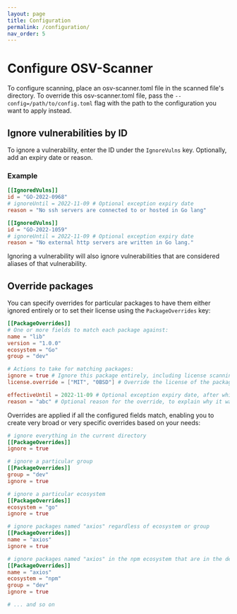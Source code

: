 ```yaml
---
layout: page
title: Configuration
permalink: /configuration/
nav_order: 5
---
```


# Configure OSV-Scanner

To configure scanning, place an osv-scanner.toml file in the scanned file's directory. To override this osv-scanner.toml file, pass the `--config=/path/to/config.toml` flag with the path to the configuration you want to apply instead.

## Ignore vulnerabilities by ID

To ignore a vulnerability, enter the ID under the `IgnoreVulns` key. Optionally, add an expiry date or reason.

### Example

```toml
[[IgnoredVulns]]
id = "GO-2022-0968"
# ignoreUntil = 2022-11-09 # Optional exception expiry date
reason = "No ssh servers are connected to or hosted in Go lang"

[[IgnoredVulns]]
id = "GO-2022-1059"
# ignoreUntil = 2022-11-09 # Optional exception expiry date
reason = "No external http servers are written in Go lang."
```

Ignoring a vulnerability will also ignore vulnerabilities that are considered aliases of that vulnerability.

## Override packages

You can specify overrides for particular packages to have them either ignored entirely or to set their license using the `PackageOverrides` key:

```toml
[[PackageOverrides]]
# One or more fields to match each package against:
name = "lib"
version = "1.0.0"
ecosystem = "Go"
group = "dev"

# Actions to take for matching packages:
ignore = true # Ignore this package entirely, including license scanning
license.override = ["MIT", "0BSD"] # Override the license of the package, if it is not ignored

effectiveUntil = 2022-11-09 # Optional exception expiry date, after which the override will no longer apply
reason = "abc" # Optional reason for the override, to explain why it was added
```

Overrides are applied if all the configured fields match, enabling you to create very broad or very specific overrides based on your needs:

```toml
# ignore everything in the current directory
[[PackageOverrides]]
ignore = true

# ignore a particular group
[[PackageOverrides]]
group = "dev"
ignore = true

# ignore a particular ecosystem
[[PackageOverrides]]
ecosystem = "go"
ignore = true

# ignore packages named "axios" regardless of ecosystem or group
[[PackageOverrides]]
name = "axios"
ignore = true

# ignore packages named "axios" in the npm ecosystem that are in the dev group
[[PackageOverrides]]
name = "axios"
ecosystem = "npm"
group = "dev"
ignore = true

# ... and so on
```
